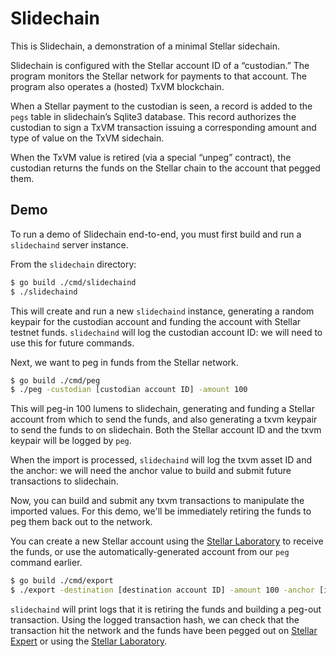 # Slidechain

This is Slidechain,
a demonstration of a minimal Stellar sidechain.

Slidechain is configured with the Stellar account ID of a “custodian.” The program monitors the Stellar network for payments to that account.
The program also operates a
(hosted)
TxVM blockchain.

When a Stellar payment to the custodian is seen,
a record is added to the `pegs` table in slidechain’s Sqlite3 database.
This record authorizes the custodian to sign a TxVM transaction issuing a corresponding amount and type of value on the TxVM sidechain.

When the TxVM value is retired
(via a special “unpeg” contract),
the custodian returns the funds on the Stellar chain to the account that pegged them.

## Demo

To run a demo of Slidechain end-to-end,
you must first build and run a `slidechaind` server instance.

From the `slidechain` directory:

```sh
$ go build ./cmd/slidechaind
$ ./slidechaind
```

This will create and run a new `slidechaind` instance,
generating a random keypair for the custodian account and funding the account with Stellar testnet funds.
`slidechaind` will log the custodian account ID:
we will need to use this for future commands.

Next,
we want to peg in funds from the Stellar network.

```sh
$ go build ./cmd/peg
$ ./peg -custodian [custodian account ID] -amount 100
```

This will peg-in 100 lumens to slidechain,
generating and funding a Stellar account from which to send the funds,
and also generating a txvm keypair to send the funds to on slidechain.
Both the Stellar account ID and the txvm keypair will be logged by `peg`.

When the import is processed,
`slidechaind` will log the txvm asset ID and the anchor:
we will need the anchor value to build and submit future transactions to slidechain.

Now,
you can build and submit any txvm transactions to manipulate the imported values.
For this demo,
we'll be immediately retiring the funds to peg them back out to the network.

You can create a new Stellar account using the
[Stellar Laboratory](https://www.stellar.org/laboratory/#account-creator?network=test)
to receive the funds,
or use the automatically-generated account from our `peg` command earlier.

```sh
$ go build ./cmd/export
$ ./export -destination [destination account ID] -amount 100 -anchor [import anchor] -prv [txvm prv key]
```

`slidechaind` will print logs that it is retiring the funds and building a peg-out transaction.
Using the logged transaction hash,
we can check that the transaction hit the network and the funds have been pegged out on
[Stellar Expert](stellar.expert/explorer/testnet/network-activity)
or using the
[Stellar Laboratory](https://www.stellar.org/laboratory/#explorer?network=test).
